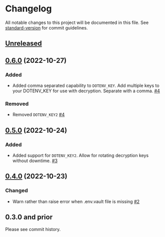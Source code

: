 # Changelog

All notable changes to this project will be documented in this file. See [standard-version](https://github.com/conventional-changelog/standard-version) for commit guidelines.

## [Unreleased](https://github.com/dotenv-org/dotenv-vault-core/compare/v0.6.0...master)

## [0.6.0](https://github.com/dotenv-org/dotenv-vault-core/compare/v0.5.0...v0.6.0) (2022-10-27)

### Added

- Added comma separated capability to `DOTENV_KEY`. Add multiple keys to your DOTENV_KEY for use with decryption. Separate with a comma. [#4](https://github.com/dotenv-org/dotenv-vault-core/pull/4)

### Removed

- Removed `DOTENV_KEY2` [#4](https://github.com/dotenv-org/dotenv-vault-core/pull/4)

## [0.5.0](https://github.com/dotenv-org/dotenv-vault-core/compare/v0.4.0...v0.5.0) (2022-10-24)

### Added

- Added support for `DOTENV_KEY2`. Allow for rotating decryption keys without downtime. [#3](https://github.com/dotenv-org/dotenv-vault-core/pull/3)

## [0.4.0](https://github.com/dotenv-org/dotenv-vault-core/compare/v0.3.0...v0.4.0) (2022-10-23)

### Changed

- Warn rather than raise error when .env.vault file is missing [#2](https://github.com/dotenv-org/dotenv-vault-core/pull/2)

## 0.3.0 and prior

Please see commit history.


